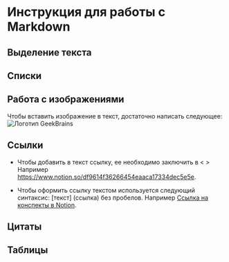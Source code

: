 # Инструкция для работы с Markdown

## Выделение текста

## Списки

## Работа с изображениями

Чтобы вставить изображение в текст, достаточно написать следующее: ![Логотип GeekBrains](geekbrains.png)

## Ссылки

* Чтобы добавить в текст ссылку, ее необходимо заключить в < >
Например <https://www.notion.so/df9614f36266454eaaca17334dec5e5e>.

* Чтобы оформить ссылку текстом используется следующий синтаксис: [текст] (ссылка) без пробелов. Например [Ссылка на конспекты в Notion](https://www.notion.so/df9614f36266454eaaca17334dec5e5e).

## Цитаты

## Таблицы
